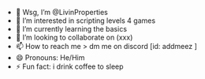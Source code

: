 - 👋 Wsg, I’m @LivinProperties
- 👀 I’m interested in scripting levels 4 games
- 🌱 I’m currently learning the basics
- 💞️ I’m looking to collaborate on (xxx)
- 📫 How to reach me > dm me on discord [id: addmeez ]
- 😄 Pronouns: He/Him
- ⚡ Fun fact: i drink coffee to sleep

<!---
LivinProperties/LivinProperties is a ✨ special ✨ repository because its `README.md` (this file) appears on your GitHub profile.
You can click the Preview link to take a look at your changes.
--->
